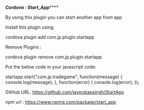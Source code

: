 *************Cordova : Start_App*****************

By using this plugin you can start another app from app


Install this plugin using:

cordova plugin add com.jp.plugin.startapp



Remove Plugins :

cordova plugin remove com.jp.plugin.startapp



Put the below code in your javascript code: 

startapp.start("com.jp.tradegame", function(message) {
                console.log(message);
            },
            function(error) { 
                console.log(error);
            });


GitHub URL:   https://github.com/jaypratapsingh/StartApp

npm url :     https://www.npmjs.com/package/start_app